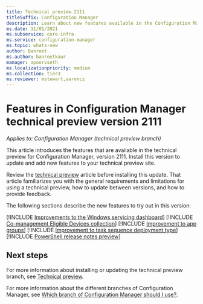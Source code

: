 ```yaml
---
title: Technical preview 2111
titleSuffix: Configuration Manager
description: Learn about new features available in the Configuration Manager technical preview branch version 2111.
ms.date: 11/01/2021
ms.subservice: core-infra
ms.service: configuration-manager
ms.topic: whats-new
author: Banreet
ms.author: banreetkaur
manager: apoorvseth
ms.localizationpriority: medium
ms.collection: tier3
ms.reviewer: mstewart,aaroncz 
---
```


# Features in Configuration Manager technical preview version 2111

*Applies to: Configuration Manager (technical preview branch)*

This article introduces the features that are available in the technical preview for Configuration Manager, version 2111. Install this version to update and add new features to your technical preview site.<!-- baseline only statement: When you install a new technical preview site, this release is also available as a baseline version.-->

Review the [technical preview](../technical-preview.md) article before installing this update. That article familiarizes you with the general requirements and limitations for using a technical preview, how to update between versions, and how to provide feedback.

The following sections describe the new features to try out in this version:

<!-- [!INCLUDE [Example feature name](includes/2111/1234567.md)] -->
[!INCLUDE [Improvements to the Windows servicing dashboard](includes/2111/10579996.md)]
[!INCLUDE [Co-management Eligible Devices collection](includes/2111/12377291.md)]
[!INCLUDE [Improvement to app groups](includes/2111/11125884.md)]
[!INCLUDE [Improvement to task sequence deployment type](includes/2111/10422235.md)]
[!INCLUDE [PowerShell release notes preview](includes/2111/10957283.md)]

<!--
## General known issues

[!INCLUDE [11018755](includes/2111/known-issue-11018755.md)]
 -->

## Next steps

For more information about installing or updating the technical preview branch, see [Technical preview](../technical-preview.md).

For more information about the different branches of Configuration Manager, see [Which branch of Configuration Manager should I use?](../../understand/which-branch-should-i-use.md).

